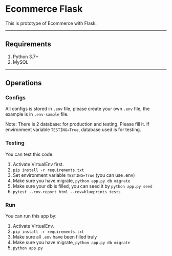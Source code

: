 # Ecommerce Flask

This is prototype of Ecommerce with Flask.

___

## Requirements

1. Python 3.7+
2. MySQL

___

## Operations

### Configs

All configs is stored in `.env` file, please create your own `.env` file, the example is in `.env-sample` file.

Note:
There is 2 database: for production and testing. Please fill it.
If environment variable `TESTING=True`, database used is for testing.

### Testing
You can test this code:
1. Activate VirtualEnv first.
2. `pip install -r requirements.txt`
3. Set environment variable `TESTING=True` (you can use .env)
4. Make sure you have migrate, `python app.py db migrate`
5. Make sure your db is filled, you can seed it by `python app.py seed`
6. `pytest --cov-report html --cov=blueprints tests`

### Run
You can run this app by:
1. Activate VirtualEnv.
2. `pip install -r requirements.txt`
3. Make sure all `.env` have been filled truly
4. Make sure you have migrate, `python app.py db migrate`
5. `python app.py`